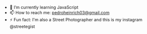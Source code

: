 
- 🌱 I’m currently learning JavaScript
- 📫 How to reach me: pedroheinrich03@gmail.com
- ⚡ Fun fact: I'm also a Street Photographer and this is my instagram @streetegist
